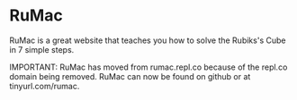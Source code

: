 # RuMac

RuMac is a great website that teaches you how to solve the Rubiks's Cube in 7 simple steps.

IMPORTANT:
RuMac has moved from rumac.repl.co because of the repl.co domain being removed.  RuMac can now be found on github or at tinyurl.com/rumac.
